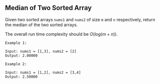 ## Median of Two Sorted Array

Given two sorted arrays `nums1` and `nums2` of size `m` and `n` respectively, return the median of the two sorted arrays.

The overall run time complexity should be $O(log (m+n))$.

 
```
Example 1:

Input: nums1 = [1,3], nums2 = [2]
Output: 2.00000
```


```
Example 2:

Input: nums1 = [1,2], nums2 = [3,4]
Output: 2.50000
```